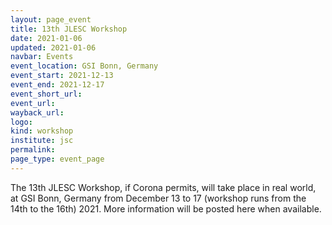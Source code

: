 ```yaml
---
layout: page_event
title: 13th JLESC Workshop
date: 2021-01-06
updated: 2021-01-06
navbar: Events
event_location: GSI Bonn, Germany
event_start: 2021-12-13
event_end: 2021-12-17
event_short_url:
event_url:
wayback_url:
logo:
kind: workshop
institute: jsc
permalink:
page_type: event_page
---
```


The 13th JLESC Workshop, if Corona permits, will take place in real world, at GSI Bonn, Germany from December 13 to 17 (workshop runs from the 14th to the 16th) 2021. More information will be posted here when available.
